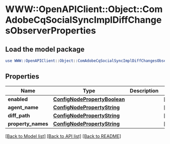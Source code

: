 # WWW::OpenAPIClient::Object::ComAdobeCqSocialSyncImplDiffChangesObserverProperties

## Load the model package
```perl
use WWW::OpenAPIClient::Object::ComAdobeCqSocialSyncImplDiffChangesObserverProperties;
```

## Properties
Name | Type | Description | Notes
------------ | ------------- | ------------- | -------------
**enabled** | [**ConfigNodePropertyBoolean**](ConfigNodePropertyBoolean.md) |  | [optional] 
**agent_name** | [**ConfigNodePropertyString**](ConfigNodePropertyString.md) |  | [optional] 
**diff_path** | [**ConfigNodePropertyString**](ConfigNodePropertyString.md) |  | [optional] 
**property_names** | [**ConfigNodePropertyString**](ConfigNodePropertyString.md) |  | [optional] 

[[Back to Model list]](../README.md#documentation-for-models) [[Back to API list]](../README.md#documentation-for-api-endpoints) [[Back to README]](../README.md)



